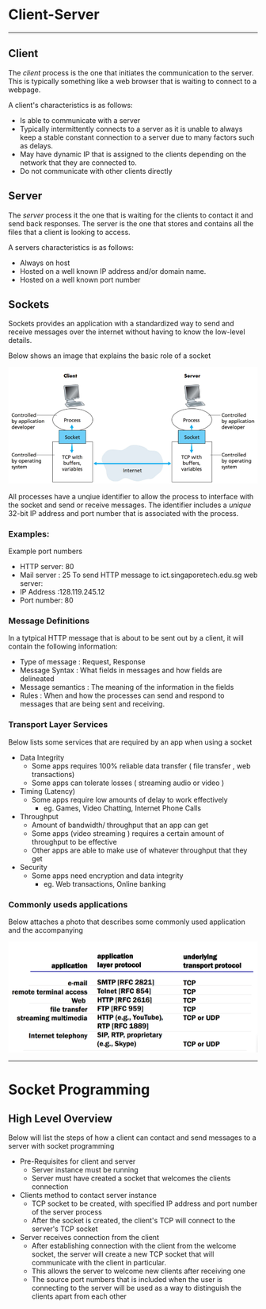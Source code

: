 # Client-Server
---
## Client
The *client* process is the  one that initiates the communication to the server. This is typically something like a web browser that is waiting to connect to a webpage.

A client's characteristics is as follows:
- Is able to communicate with a server
- Typically intermittently connects to a server as it is unable to always keep a stable constant connection to a server due to many factors such as delays.
- May have dynamic IP that is assigned to the clients depending on the network that they are connected to.
- Do not communicate with other clients directly

## Server
The *server* process it the one that is waiting for the clients to contact it and send back responses. The server is the one that stores and contains all the files that a client is looking to access.

A servers characteristics is as follows:
- Always on host
- Hosted on a well known IP address and/or domain name.
- Hosted on a well known port number

## Sockets
Sockets provides an application with a standardized way to send and receive messages over the internet without having to know the low-level details.

Below shows an image that explains the basic role of a socket

![Socket](https://github.com/greed-k/DP-Study/blob/master/CSD%202160%20(Networking)/images/socket.png)

All processes have a unqiue identifier to allow the process to interface with the socket and send or receive messages. The identifier includes a *unique* 32-bit IP address and port number that is associated with the process.

### Examples:
Example port numbers
- HTTP server: 80
- Mail server : 25
To send HTTP message to ict.singaporetech.edu.sg web server:
- IP Address :128.119.245.12
- Port number: 80

### Message Definitions
In a tytpical HTTP message that is about to be sent out by a client, it will contain the following information:
- Type of message : Request, Response
- Message Syntax : What fields in messages and how fields are delineated
- Message semantics : The meaning of the information in the fields
- Rules :  When and how the processes can send and respond to messages that are being sent and receiving.

### Transport Layer Services 
Below lists some services that are required by an app when using a socket
- Data Integrity
	- Some apps requires 100% reliable data transfer ( file transfer , web transactions)
	- Some apps can tolerate losses ( streaming audio or video )
- Timing (Latency)
	- Some apps require low amounts of delay to work effectively 
		- eg. Games, Video Chatting, Internet Phone Calls
- Throughput
	- Amount of bandwidth/ throughput that an app can get
	- Some apps (video streaming ) requires a certain amount of throughput to be effective
	- Other apps are able to make use of whatever throughput that they get
- Security 
	- Some apps need encryption and data integrity
		- eg. Web transactions, Online banking

### Commonly useds applications
Below attaches a photo that describes some commonly used application and the accompanying 

![CommonApplication](https://github.com/greed-k/DP-Study/blob/master/CSD%202160%20(Networking)/images/applications.png)

---
# Socket Programming

## High Level Overview

Below will list the steps of how a client can contact and send messages to a server with socket programming

- Pre-Requisites for client and server
	- Server instance must be running
	- Server must have created a socket that welcomes the clients connection
- Clients method to contact server instance
	- TCP socket to be created, with specified IP address and port number of the server process
	- After the socket is created, the client's TCP will connect to the server's TCP socket
- Server receives connection from the client
	- After establishing connection with the client from the welcome socket, the server will create a new TCP socket that will communicate with the client in particular.
	- This allows the server to welcome new clients after receiving one
	- The source port numbers that is included when the user is connecting to the server will be used as a way to distinguish the clients apart from each other

